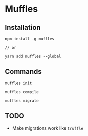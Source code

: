 # Muffles

## Installation

```
npm install -g muffles

// or

yarn add muffles --global
```

## Commands

```
muffles init
```

```
muffles compile
```

```
muffles migrate
```

## TODO

* Make migrations work like `truffle`

